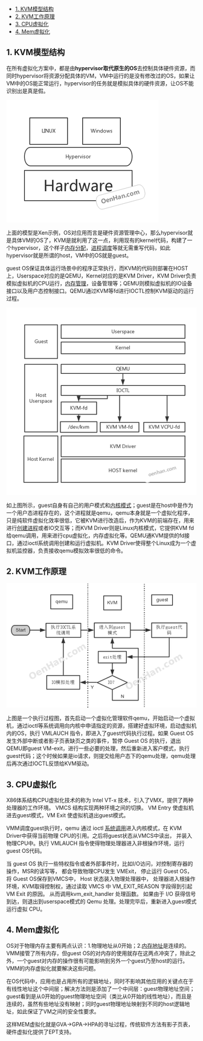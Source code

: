 
<!-- @import "[TOC]" {cmd="toc" depthFrom=1 depthTo=6 orderedList=false} -->

<!-- code_chunk_output -->

* [1. KVM模型结构](#1-kvm模型结构)
* [2. KVM工作原理](#2-kvm工作原理)
* [3. CPU虚拟化](#3-cpu虚拟化)
* [4. Mem虚拟化](#4-mem虚拟化)

<!-- /code_chunk_output -->

## 1. KVM模型结构

在所有虚拟化方案中，都是由**hypervisor取代原生的OS**去控制具体硬件资源，而同时hypervisor将资源分配具体的VM，VM中运行的是没有修改过的OS，如果让VM中的OS能正常运行，hypervisor的任务就是模拟具体的硬件资源，让OS不能识别出是真是假。

![config](images/1.png)

上面的模型是Xen示例，OS对应用而言是硬件资源管理中心，那么hypervisor就是具体VM的OS了，KVM是就利用了这一点，利用现有的kernel代码，构建了一个hypervisor，这个样子[内存分配](http://www.oenhan.com/kernel-program-exec)，[进程调度](http://www.oenhan.com/task-group-sched)等就无需重写代码，如此hypervisor就是所谓的host，VM中的OS就是guest。

guest OS保证具体运行场景中的程序正常执行，而KVM的代码则部署在HOST上，Userspace对应的是QEMU，Kernel对应的是KVM Driver，KVM Driver负责模拟虚拟机的CPU运行，[内存管理](http://www.oenhan.com/size-512-slab-kmalloc)，设备管理等；QEMU则模拟虚拟机的IO设备接口以及用户态控制接口。QEMU通过KVM等fd进行IOCTL控制KVM驱动的运行过程。

![config](images/2.png)

如上图所示，guest自身有自己的用户模式和[内核模式](http://www.oenhan.com/iowait-wa-vmstat)；guest是在host中是作为一个用户态进程存在的，这个进程就是qemu，qemu本身就是一个虚拟化程序，只是纯软件虚拟化效率很低，它被KVM进行改造后，作为KVM的前端存在，用来进行[创建进程](http://www.oenhan.com/cpu-load-balance)或者IO交互等；而KVM Driver则是Linux内核模式，它提供KVM fd给qemu调用，用来进行cpu虚拟化，内存虚拟化等。QEMU通KVM提供的fd接口，通过ioctl系统调用创建和运行虚拟机。KVM Driver使得整个Linux成为一个虚拟机监控器，负责接收qemu模拟效率很低的命令。

## 2. KVM工作原理

![config](images/3.png)

上图是一个执行过程图，首先启动一个虚拟化管理软件qemu，开始启动一个虚拟机，通过ioctl等系统调用向内核中申请指定的资源，搭建好虚拟环境，启动虚拟机内的OS，执行 VMLAUCH 指令，即进入了guest代码执行过程。如果 Guest OS 发生外部中断或者影子页表缺页之类的事件，暂停 Guest OS 的执行，退出QEMU即guest VM-exit，进行一些必要的处理，然后重新进入客户模式，执行guest代码；这个时候如果是io请求，则提交给用户态下的qemu处理，qemu处理后再次通过IOCTL反馈给KVM驱动。

## 3. CPU虚拟化

X86体系结构CPU虚拟化技术的称为 Intel VT-x 技术，引入了VMX，提供了两种处理器的工作环境。 VMCS 结构实现两种环境之间的切换。 VM Entry 使虚拟机进去guest模式，VM Exit 使虚拟机退出guest模式。

VMM调度guest执行时，qemu 通过 ioctl [系统调用](http://oenhan.com/kernel-program-exec)进入内核模式，在 KVM Driver中获得当前物理 CPU的引用。之后将guest状态从VMCS中读出， 并装入物理CPU中。执行 VMLAUCH 指令使得物理处理器进入非根操作环境，运行guest OS代码。

当 guest OS 执行一些特权指令或者外部事件时，比如I/O访问，对控制寄存器的操作，MSR的读写等， 都会导致物理CPU发生 VMExit， 停止运行 Guest OS，将 Guest OS保存到VMCS中， Host 状态装入物理处理器中， 处理器进入根操作环境，KVM取得控制权，通过读取 VMCS 中 VM_EXIT_REASON 字段得到引起 VM Exit 的原因。 从而调用kvm_exit_handler 处理函数。 如果由于 I/O 获得信号到达，则退出到userspace模式的 Qemu 处理。处理完毕后，重新进入guest模式运行虚拟 CPU。

## 4. Mem虚拟化

OS对于物理内存主要有两点认识：1.物理地址从0开始；2.[内存地址](http://www.oenhan.com/kernel-program-exec)是连续的。VMM接管了所有内存，但guest OS的对内存的使用就存在这两点冲突了，除此之外，一个guest对内存的操作很有可能影响到另外一个guest乃至host的运行。VMM的内存虚拟化就要解决这些问题。

在OS代码中，应用也是占用所有的逻辑地址，同时不影响其他应用的关键点在于有线性地址这个中间层；解决方法则是添加了一个中间层：guest物理地址空间；guest看到是从0开始的guest物理地址空间（类比从0开始的线性地址），而且是连续的，虽然有些地址没有映射；同时guest物理地址映射到不同的host逻辑地址，如此保证了VM之间的安全性要求。

这样MEM虚拟化就是GVA->GPA->HPA的寻址过程，传统软件方法有影子页表，硬件虚拟化提供了EPT支持。